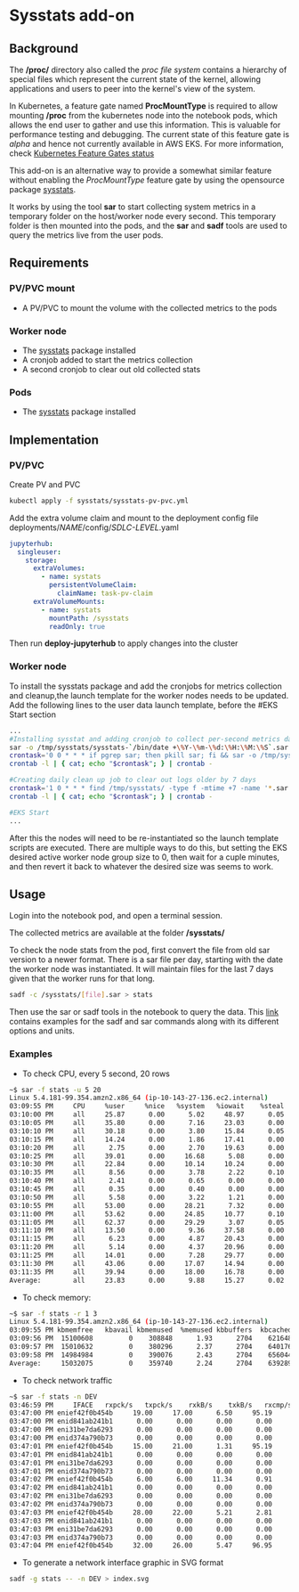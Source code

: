 # Sysstats add-on

## Background

The **/proc/** directory also called the *proc file system* contains a hierarchy of special files which represent the current state of the kernel, allowing applications and users to peer into the kernel's view of the system. 

In Kubernetes, a feature gate named **ProcMountType** is required to allow mounting **/proc** from the kubernetes node into the notebook pods, which allows the end user to gather and use this information. This is valuable for performance testing and debugging.  The current state of this feature gate is *alpha* and hence not currently available in AWS EKS. For more information, check [Kubernetes Feature Gates status](https://kubernetes.io/docs/reference/command-line-tools-reference/feature-gates/)

This add-on is an alternative way to provide a somewhat similar feature without enabling the *ProcMountType* feature gate by using the opensource package [sysstats](https://github.com/sysstat/sysstat). 

It works by using the tool **sar** to start collecting system metrics in a temporary folder on the host/worker node every second. This temporary folder is then mounted into the pods, and the **sar** and **sadf** tools are used to query the metrics live from the user pods.

## Requirements


### PV/PVC mount
- A PV/PVC to mount the volume with the collected metrics to the pods 

### Worker node
- The [sysstats](https://github.com/sysstat/sysstat) package installed 
- A cronjob added to start the metrics collection
- A second cronjob to clear out old collected stats

### Pods
- The [sysstats](https://github.com/sysstat/sysstat) package installed 

## Implementation

### PV/PVC

Create PV and PVC
```bash
kubectl apply -f sysstats/sysstats-pv-pvc.yml
```

Add the extra volume claim and mount to the deployment config file deployments/*NAME*/config/*SDLC-LEVEL*.yaml

```yaml
jupyterhub:
  singleuser:
    storage:
      extraVolumes:
        - name: systats
          persistentVolumeClaim:
            claimName: task-pv-claim
      extraVolumeMounts:
        - name: systats
          mountPath: /sysstats
          readOnly: true

```

Then run **deploy-jupyterhub** to apply changes into the cluster
 

### Worker node

To install the sysstats package and add the cronjobs for metrics collection and cleanup,the launch template for the worker nodes needs to be updated. Add the following lines to the user data launch template, before the #EKS Start section

```bash
...
#Installing sysstat and adding cronjob to collect per-second metrics daily on /tmp/sysstats folder
sar -o /tmp/sysstats/sysstats-`/bin/date +\%Y-\%m-\%d:\%H:\%M:\%S`.sar 1 & #start collecting at boot in the background
crontask='0 0 * * * if pgrep sar; then pkill sar; fi && sar -o /tmp/sysstats/sysstats-`/bin/date +\%Y-\%m-\%d:\%H:\%M:\%S`.sar 1'
crontab -l | { cat; echo "$crontask"; } | crontab -

#Creating daily clean up job to clear out logs older by 7 days
crontask='1 0 * * * find /tmp/sysstats/ -type f -mtime +7 -name '*.sar' -execdir rm -- '{}' \;'
crontab -l | { cat; echo "$crontask"; } | crontab -

#EKS Start
...
```

After this the nodes will need to be re-instantiated so the launch template scripts are executed. There are multiple ways to do this, but setting the EKS desired active worker node group size to 0, then wait for a cuple minutes, and then revert it back to whatever the desired size was seems to work.

## Usage

Login into the notebook pod, and open a terminal session.

The collected metrics are available at the folder **/sysstats/**

To check the node stats from the pod, first convert the file from old sar version to a newer format. There is a sar file per day, starting with the date the worker node was instantiated. It will maintain files for the last 7 days given that the worker runs for that long. 

```bash
sadf -c /sysstats/[file].sar > stats
```
 

Then use the sar or sadf tools in the notebook to query the data. This [link](https://github.com/sysstat/sysstat) contains examples for the sadf and sar commands along with its different options and units.
 
### Examples

- To check CPU, every 5 second, 20 rows
 
```bash
~$ sar -f stats -u 5 20
Linux 5.4.181-99.354.amzn2.x86_64 (ip-10-143-27-136.ec2.internal)       08/18/2022      _x86_64_        (4 CPU)
03:09:55 PM     CPU     %user     %nice   %system   %iowait    %steal     %idle
03:10:00 PM     all     25.87      0.00      5.02     48.97      0.05     20.09
03:10:05 PM     all     35.80      0.00      7.16     23.03      0.00     34.00
03:10:10 PM     all     30.18      0.00      3.80     15.84      0.05     50.12
03:10:15 PM     all     14.24      0.00      1.86     17.41      0.00     66.48
03:10:20 PM     all      2.75      0.00      2.70     19.63      0.00     74.91
03:10:25 PM     all     39.01      0.00     16.68      5.08      0.00     39.22
03:10:30 PM     all     22.84      0.00     10.14     10.24      0.00     56.78
03:10:35 PM     all      8.56      0.00      3.78      2.22      0.10     85.34
03:10:40 PM     all      2.41      0.00      0.65      0.00      0.00     96.94
03:10:45 PM     all      0.35      0.00      0.40      0.00      0.00     99.25
03:10:50 PM     all      5.58      0.00      3.22      1.21      0.00     89.99
03:10:55 PM     all     53.00      0.00     28.21      7.32      0.00     11.47
03:11:00 PM     all     53.62      0.00     24.85     10.77      0.10     10.66
03:11:05 PM     all     62.37      0.00     29.29      3.07      0.05      5.22
03:11:10 PM     all     13.50      0.00      9.36     37.58      0.00     39.57
03:11:15 PM     all      6.23      0.00      4.87     20.43      0.00     68.47
03:11:20 PM     all      5.14      0.00      4.37     20.96      0.00     69.53
03:11:25 PM     all     14.01      0.00      7.28     29.77      0.00     48.95
03:11:30 PM     all     43.06      0.00     17.07     14.94      0.00     24.92
03:11:35 PM     all     39.94      0.00     18.00     16.78      0.00     25.28
Average:        all     23.83      0.00      9.88     15.27      0.02     51.00
```
 

- To check memory:
 

```bash
~$ sar -f stats -r 1 3
Linux 5.4.181-99.354.amzn2.x86_64 (ip-10-143-27-136.ec2.internal)       08/18/2022      _x86_64_        (4 CPU)
03:09:55 PM kbmemfree   kbavail kbmemused  %memused kbbuffers  kbcached  kbcommit   %commit  kbactive   kbinact   kbdirty
03:09:56 PM  15100608         0    308848      1.93      2704    621648    821912      5.13    391828    429108     87764
03:09:57 PM  15010632         0    380296      2.37      2704    640176   1203600      7.51    460656    447596     87772
03:09:58 PM  14984984         0    390076      2.43      2704    656044   1264536      7.89    471096    463396     87772
Average:     15032075         0    359740      2.24      2704    639289   1096683      6.84    441193    446700     87769
```

- To check network traffic
```bash
~$ sar -f stats -n DEV
03:46:59 PM     IFACE   rxpck/s   txpck/s    rxkB/s    txkB/s   rxcmp/s   txcmp/s  rxmcst/s   %ifutil
03:47:00 PM enief42f0b454b     19.00     17.00      6.50     95.19      0.00      0.00      0.00      0.00
03:47:00 PM enid841ab241b1      0.00      0.00      0.00      0.00      0.00      0.00      0.00      0.00
03:47:00 PM eni31be7da6293      0.00      0.00      0.00      0.00      0.00      0.00      0.00      0.00
03:47:00 PM enid374a790b73      0.00      0.00      0.00      0.00      0.00      0.00      0.00      0.00
03:47:01 PM enief42f0b454b     15.00     21.00      1.31     95.19      0.00      0.00      0.00      0.00
03:47:01 PM enid841ab241b1      0.00      0.00      0.00      0.00      0.00      0.00      0.00      0.00
03:47:01 PM eni31be7da6293      0.00      0.00      0.00      0.00      0.00      0.00      0.00      0.00
03:47:01 PM enid374a790b73      0.00      0.00      0.00      0.00      0.00      0.00      0.00      0.00
03:47:02 PM enief42f0b454b      6.00      6.00     11.34      0.91      0.00      0.00      0.00      0.00
03:47:02 PM enid841ab241b1      0.00      0.00      0.00      0.00      0.00      0.00      0.00      0.00
03:47:02 PM eni31be7da6293      0.00      0.00      0.00      0.00      0.00      0.00      0.00      0.00
03:47:02 PM enid374a790b73      0.00      0.00      0.00      0.00      0.00      0.00      0.00      0.00
03:47:03 PM enief42f0b454b     28.00     22.00      5.21      2.81      0.00      0.00      0.00      0.00
03:47:03 PM enid841ab241b1      0.00      0.00      0.00      0.00      0.00      0.00      0.00      0.00
03:47:03 PM eni31be7da6293      0.00      0.00      0.00      0.00      0.00      0.00      0.00      0.00
03:47:03 PM enid374a790b73      0.00      0.00      0.00      0.00      0.00      0.00      0.00      0.00
03:47:04 PM enief42f0b454b     32.00     26.00      5.47     96.95      0.00      0.00      0.00      0.00
```
 

- To generate a network interface graphic in SVG format
```bash
sadf -g stats -- -n DEV > index.svg 
```

